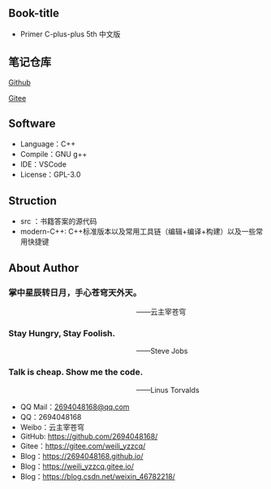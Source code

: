 ## Book-title
- Primer C-plus-plus 5th 中文版

## 笔记仓库
[Github](git@github.com:2694048168/C-LanguageProjectCombat.git)


[Gitee](git@gitee.com:weili_yzzcq/C-LanguageProjectCombat.git)

## Software
- Language：C++
- Compile：GNU g++
- IDE：VSCode
- License：GPL-3.0

## Struction
- src ：书籍答案的源代码
- modern-C++: C++标准版本以及常用工具链（编辑+编译+构建）以及一些常用快捷键

## About Author

### 掌中星辰转日月，手心苍穹天外天。
&emsp;&emsp;&emsp;&emsp;&emsp;&emsp;&emsp;&emsp;&emsp;&emsp;&emsp;&emsp;&emsp;&emsp;&emsp;&emsp;&emsp;&emsp;——云主宰苍穹

### Stay Hungry, Stay Foolish.
&emsp;&emsp;&emsp;&emsp;&emsp;&emsp;&emsp;&emsp;&emsp;&emsp;&emsp;&emsp;&emsp;&emsp;&emsp;&emsp;&emsp;&emsp;——Steve Jobs

### Talk is cheap. Show me the code.
&emsp;&emsp;&emsp;&emsp;&emsp;&emsp;&emsp;&emsp;&emsp;&emsp;&emsp;&emsp;&emsp;&emsp;&emsp;&emsp;&emsp;&emsp;——Linus Torvalds

- QQ Mail：2694048168@qq.com
- QQ：2694048168
- Weibo：云主宰苍穹
- GitHub: https://github.com/2694048168/
- Gitee：https://gitee.com/weili_yzzcq/
- Blog：https://2694048168.github.io/
- Blog：https://weili_yzzcq.gitee.io/ 
- Blog：https://blog.csdn.net/weixin_46782218/
